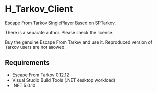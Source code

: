 # H_Tarkov_Client
Escape From Tarkov SinglePlayer Based on SPTarkov.

There is a separate author. Please check the license.

Buy the genuine Escape From Tarkov and use it. Reproduced version of Tarkov users are not allowed.

## Requirements

- Escape From Tarkov 0.12.12
- Visual Studio Build Tools (.NET desktop workload)
- .NET 5.0.10
